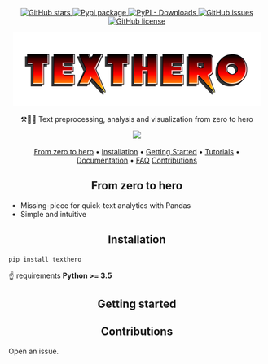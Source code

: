 <p align="center">
   <a href="https://github.com/jbesomi/texthero/stargazers">
    <img src="https://img.shields.io/github/stars/jbesomi/texthero.svg?colorA=orange&colorB=orange&logo=github"
         alt="GitHub stars">
   </a>
   <a href="https://pypi.org/search/?q=texthero">
      <img src="https://img.shields.io/pypi/v/texthero.svg?colorB=brightgreen"
           alt="Pypi package">
   </a>
   <a href="https://pypi.org/project/texthero/">
      <img alt="PyPI - Downloads" src="https://img.shields.io/pypi/dm/texthero">
   </a>
   <a href="https://github.com/jbesomi/texthero/issues">
        <img src="https://img.shields.io/github/issues/jbesomi/texthero.svg"
             alt="GitHub issues">
   </a>
   <a href="https://github.com/jbesomi/texthero/blob/master/LICENSE">
        <img src="https://img.shields.io/github/license/jbesomi/texthero.svg"
             alt="GitHub license">
   </a>   
</p>

<p align="center">
    <img src=".github/logo_v1.0.png">
</p>

<p align="center">⚒️📒🔮 Text preprocessing, analysis and visualization from zero to hero</p>

<p align="center">
    <img src=".github/demo.gif?raw=true" width="700">
</p>

<p align="center">
  <a href="#zero-to-hero">From zero to hero</a> •
  <a href="#installation">Installation</a> •
  <a href="#getting-started">Getting Started</a> •
  <a href="#book-tutorial">Tutorials</a> •
  <a href="#documentation">Documentation</a> •
  <a href="#faq">FAQ</a>
  <a href="#contributions">Contributions</a>
</p>


<h2 align="center">From zero to hero</h2>

- Missing-piece for quick-text analytics with Pandas
- Simple and intuitive

<h2 align="center">Installation</h2>

```bash
pip install texthero
```
:point_up:  requirements **Python >= 3.5**

<h2 align="center">Getting started</h2>



<h2 align="center">Contributions</h2>

Open an issue.
